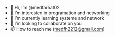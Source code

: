 - 👋 Hi, I’m @medfarhat02
- 👀 I’m interested in programation and networking
- 🌱 I’m currently learning systeme and network
- 💞️ I’m looking to collaborate on you
- 📫 How to reach me (medfh2212@gmail.com)

<!---
medfarhat02/medfarhat02 is a ✨ special ✨ repository because its `README.md` (this file) appears on your GitHub profile.
You can click the Preview link to take a look at your changes.
--->
